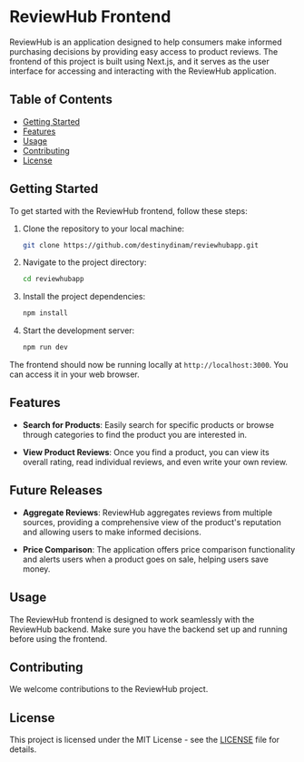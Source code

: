 # ReviewHub Frontend

ReviewHub is an application designed to help consumers make informed purchasing decisions by providing easy access to product reviews. The frontend of this project is built using Next.js, and it serves as the user interface for accessing and interacting with the ReviewHub application.

## Table of Contents

- [Getting Started](#getting-started)
- [Features](#features)
- [Usage](#usage)
- [Contributing](#contributing)
- [License](#license)

## Getting Started

To get started with the ReviewHub frontend, follow these steps:

1. Clone the repository to your local machine:

   ```bash
   git clone https://github.com/destinydinam/reviewhubapp.git
   ```

2. Navigate to the project directory:

   ```bash
   cd reviewhubapp
   ```

3. Install the project dependencies:

   ```bash
   npm install
   ```

4. Start the development server:

   ```bash
   npm run dev
   ```

The frontend should now be running locally at `http://localhost:3000`. You can access it in your web browser.

## Features

- **Search for Products**: Easily search for specific products or browse through categories to find the product you are interested in.

- **View Product Reviews**: Once you find a product, you can view its overall rating, read individual reviews, and even write your own review.

## Future Releases

- **Aggregate Reviews**: ReviewHub aggregates reviews from multiple sources, providing a comprehensive view of the product's reputation and allowing users to make informed decisions.

- **Price Comparison**: The application offers price comparison functionality and alerts users when a product goes on sale, helping users save money.

## Usage

The ReviewHub frontend is designed to work seamlessly with the ReviewHub backend. Make sure you have the backend set up and running before using the frontend.

## Contributing

We welcome contributions to the ReviewHub project.

## License

This project is licensed under the MIT License - see the [LICENSE](LICENSE) file for details.
